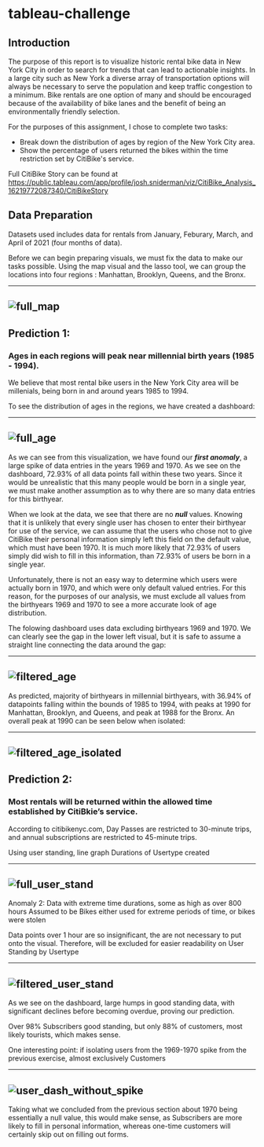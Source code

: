 # tableau-challenge

## Introduction

The purpose of this report is to visualize historic rental bike data in New York City in order to search for trends that can lead to actionable insights. In a large city such as New York a diverse array of transportation options will always be necessary to serve the population and keep traffic congestion to a minimum. Bike rentals are one option of many and should be encouraged because of the availability of bike lanes and the benefit of being an environmentally friendly selection.

For the purposes of this assignment, I chose to complete two tasks:
- Break down the distribution of ages by region of the New York City area.
- Show the percentage of users returned the bikes within the time restriction set by CitiBike's service.

Full CitiBike Story can be found at https://public.tableau.com/app/profile/josh.sniderman/viz/CitiBike_Analysis_16219772087340/CitiBikeStory

## Data Preparation

Datasets used includes data for rentals from January, Feburary, March, and April of 2021 (four months of data).

Before we can begin preparing visuals, we must fix the data to make our tasks possible. Using the map visual and the lasso tool, we can group the locations into four regions : Manhattan, Brooklyn, Queens, and the Bronx. 

-----
![full_map](Images/full_map.png)
--------------------------------------------------------------------------------------------------------------------------------------------------------------------------------

## Prediction 1: 
### Ages in each regions will peak near millennial birth years (1985 - 1994).

We believe that most rental bike users in the New York City area will be millenials, being born in and around years 1985 to 1994.

To see the distribution of ages in the regions, we have created a dashboard:

--------------------------------------------------------------------------------------------------------------------------------------------------------------------------------
![full_age](Images/full_age.png)
--------------------------------------------------------------------------------------------------------------------------------------------------------------------------------

As we can see from this visualization, we have found our ***first anomaly***, a large spike of data entries in the years 1969 and 1970. As we see on the dashboard, 72.93% of all data points fall within these two years. Since it would be unrealistic that this many people would be born in a single year, we must make another assumption as to why there are so many data entries for this birthyear.

When we look at the data, we see that there are no ***null*** values. Knowing that it is unlikely that every single user has chosen to enter their birthyear for use of the service, we can assume that the users who chose not to give CitiBike their personal information simply left this field on the default value, which must have been 1970. It is much more likely that 72.93% of users simply did wish to fill in this information, than 72.93% of users be born in a single year.

Unfortunately, there is not an easy way to determine which users were actually born in 1970, and which were only default valued entries. For this reason, for the purposes of our analysis, we must exclude all values from the birthyears 1969 and 1970 to see a more accurate look of age distribution. 

The folowing dashboard uses data excluding birthyears 1969 and 1970. We can clearly see the gap in the lower left visual, but it is safe to assume a straight line connecting the data around the gap:

--------------------------------------------------------------------------------------------------------------------------------------------------------------------------------
![filtered_age](Images/filtered_age.png)
--------------------------------------------------------------------------------------------------------------------------------------------------------------------------------

As predicted, majority of birthyears in millennial birthyears, with 36.94% of datapoints falling within the bounds of 1985 to 1994, with peaks at 1990 for Manhattan, Brooklyn, and Queens, and peak at 1988 for the Bronx. An overall peak at 1990 can be seen below when isolated:

--------------------------------------------------------------------------------------------------------------------------------------------------------------------------------
![filtered_age_isolated](Images/filtered_age_isolated.png)
--------------------------------------------------------------------------------------------------------------------------------------------------------------------------------

## Prediction 2: 
### Most rentals will be returned within the allowed time established by CitiBkie’s service.

According to citibikenyc.com, Day Passes are restricted to 30-minute trips, and annual subscriptions are restricted to 45-minute trips.

Using user standing, line graph Durations of Usertype created

--------------------------------------------------------------------------------------------------------------------------------------------------------------------------------
![full_user_stand](Images/full_user_stand.png)
--------------------------------------------------------------------------------------------------------------------------------------------------------------------------------

Anomaly 2: Data with extreme time durations, some as high as over 800 hours
Assumed to be Bikes either used for extreme periods of time, or bikes were stolen

Data points over 1 hour are so insignificant, the are not necessary to put onto the visual. Therefore, will be excluded for easier readability on User Standing by Usertype

--------------------------------------------------------------------------------------------------------------------------------------------------------------------------------
![filtered_user_stand](Images/filtered_user_stand.png)
--------------------------------------------------------------------------------------------------------------------------------------------------------------------------------

As we see on the dashboard, large humps in good standing data, with significant declines before becoming overdue, proving our prediction.

Over 98% Subscribers good standing, but only 88% of customers, most likely tourists, which makes sense.

One interesting point: if isolating users from the 1969-1970 spike from the previous exercise, almost exclusively Customers

--------------------------------------------------------------------------------------------------------------------------------------------------------------------------------
![user_dash_without_spike](Images/user_dash_without_spike.png)
--------------------------------------------------------------------------------------------------------------------------------------------------------------------------------

Taking what we concluded from the previous section about 1970 being essentially a null value, this would make sense, as Subscribers are more likely to fill in personal information, whereas one-time customers will certainly skip out on filling out forms.
